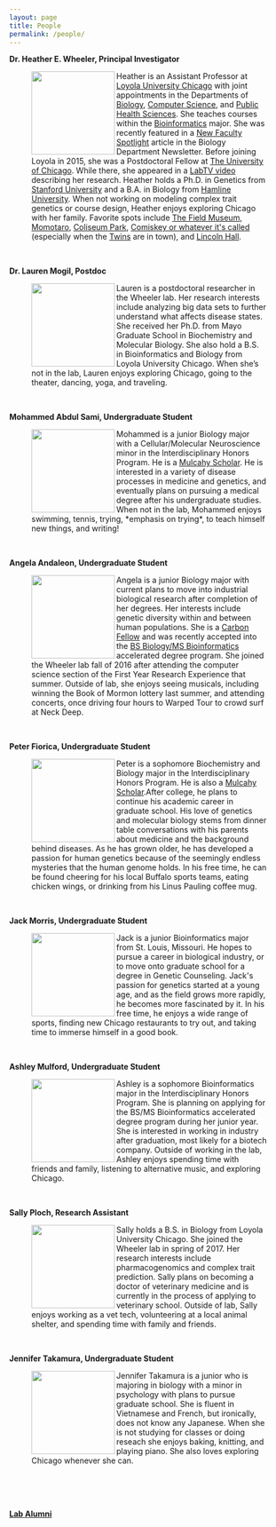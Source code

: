 ```yaml
---
layout: page
title: People
permalink: /people/
---
```


**Dr. Heather E. Wheeler, Principal Investigator**


<figure>
    <a href="../images/hew.jpg">
	<img src="{{ site.baseurl }}/images/hew.jpg" width="150px" height="150px" align="left"/>
    </a>
<figcaption>
	Heather is an Assistant Professor at <a href="http://luc.edu/">Loyola University Chicago</a> with joint appointments in the Departments of <a href="http://luc.edu/biology">Biology</a>, <a href="http://luc.edu/cs">Computer Science</a>, and <a href="http://ssom.luc.edu/public_health_sciences/">Public Health Sciences</a>. She teaches courses within the <a href="http://luc.edu/bioinformatics/">Bioinformatics</a> major. She was recently featured in a <a href="{{ site.baseurl }}/images/wheeler-newsletterpage-2016.pdf">New Faculty Spotlight</a> article in the Biology Department Newsletter. Before joining Loyola in 2015, she was a Postdoctoral Fellow at <a href="http://medicine.uchicago.edu/">The University of Chicago</a>. While there, she appeared in a <a href="http://www.labtv.com/Home/Profile?researcherId=1894">LabTV video</a> describing her research. Heather holds a Ph.D. in Genetics from <a href="http://genetics.stanford.edu/">Stanford University</a> and a B.A. in Biology from <a href="http://www.hamline.edu/cla/biology/">Hamline University</a>. When not working on modeling complex trait genetics or course design, Heather enjoys exploring Chicago with her family. Favorite spots include <a href="http://www.fieldmuseum.org/">The Field Museum</a>, <a href="http://www.momotarochicago.com/">Momotaro</a>, <a href="http://www.chicagoparkdistrict.com/parks/Coliseum-Park/">Coliseum Park</a>, <a href="https://en.wikipedia.org/wiki/Guaranteed_Rate_Field">Comiskey or whatever it's called</a> (especially when the <a href="https://www.mlb.com/twins/?c_id=min">Twins</a> are in town), and <a href="http://www.lh-st.com/">Lincoln Hall</a>.
</figcaption>
</figure>
<br>

**Dr. Lauren Mogil, Postdoc**
<figure>
    <a href="../images/lauren.png">
        <img src="{{ site.baseurl }}/images/lauren.png" width="150px" height="150px" align="left"/>
    </a>
<figcaption>
	Lauren is a postdoctoral researcher in the Wheeler lab. Her research interests include analyzing big data sets to further understand what affects disease states. She received her Ph.D. from Mayo Graduate School in Biochemistry and Molecular Biology. She also hold a B.S. in Bioinformatics and Biology from Loyola University Chicago. When she’s not in the lab, Lauren enjoys exploring Chicago, going to the theater, dancing, yoga, and traveling. 
</figcaption>
</figure>  
<br>

**Mohammed Abdul Sami, Undergraduate Student**

<figure>
    <a href="../images/mohammed.jpg">
        <img src="{{ site.baseurl }}/images/mohammed.jpg" width="150px" height="150px" align="left"/>
    </a>
<figcaption>
Mohammed is a junior Biology major with a Cellular/Molecular Neuroscience minor in the Interdisciplinary Honors Program. He is a <a href="http://www.luc.edu/cas/academics_mulcahyscholarship.shtml">Mulcahy Scholar</a>. He is interested in a variety of disease processes in medicine and genetics, and eventually plans on pursuing a medical degree after his undergraduate studies. When not in the lab, Mohammed enjoys swimming, tennis, trying, *emphasis on trying*, to teach himself new things, and writing!
</figcaption>
</figure>
<br>

**Angela Andaleon, Undergraduate Student**
<figure>
    <a href="../images/angela.png">
        <img src="{{ site.baseurl }}/images/angela.png" width="150px" height="150px" align="left"/>
    </a>
<figcaption>
Angela is a junior Biology major with current plans to move into industrial biological research after completion of her degrees. Her interests include genetic diversity within and between human populations. She is a <a href="http://www.luc.edu/sustainability/research/studentfellowships/carbon_fellowships/index.shtml">Carbon Fellow</a> and was recently accepted into the <a href="http://luc.edu/bioinformatics/accelerateddegrees/">BS Biology/MS Bioinformatics</a> accelerated degree program. She joined the Wheeler lab fall of 2016 after attending the computer science section of the First Year Research Experience that summer. Outside of lab, she enjoys seeing musicals, including winning the Book of Mormon lottery last summer, and attending concerts, once driving four hours to Warped Tour to crowd surf at Neck Deep.
</figcaption>
</figure>  
<br>

**Peter Fiorica, Undergraduate Student**

<figure>
    <a href="../images/FioricaHewlabPortrait.jpg">
        <img src="{{ site.baseurl }}/images/FioricaHewlabPortrait.jpg" width="150px" height="150px" align="left"/>
    </a>
<figcaption>
Peter is a sophomore Biochemistry and Biology major in the Interdisciplinary Honors Program.  He is also a <a href="http://www.luc.edu/cas/academics_mulcahyscholarship.shtml">Mulcahy Scholar</a>.After college, he plans to continue his academic career in graduate school. His love of genetics and molecular biology stems from dinner table conversations with his parents about medicine and the background behind diseases.  As he has grown older, he has developed a passion for human genetics because of the seemingly endless mysteries that the human genome holds.  In his free time, he can be found cheering for his local Buffalo sports teams, eating chicken wings, or drinking from his Linus Pauling coffee mug.
</figcaption>
</figure>
<br>

**Jack Morris, Undergraduate Student**

<figure>
    <a href="../images/jack.jpg">
        <img src="{{ site.baseurl }}/images/jack.jpg" width="150px" height="150px" align="left"/>
    </a>
<figcaption>
        Jack is a junior Bioinformatics major from St. Louis, Missouri. He hopes to pursue a career in biological industry, or to move onto graduate school for a degree in Genetic Counseling. Jack's passion for genetics started at a young age, and as the field grows more rapidly, he becomes more fascinated by it. In his free time, he enjoys a wide range of sports, finding new Chicago restaurants to try out, and taking time to immerse himself in a good book.
</figcaption>
</figure>
<br>

**Ashley Mulford, Undergraduate Student**

<figure>
    <a href="../images/ashley.png">
        <img src="{{ site.baseurl }}/images/ashley.png" width="150px" height="150px" align="left"/>
    </a>
<figcaption>
Ashley is a sophomore Bioinformatics major in the Interdisciplinary Honors Program. She is planning on applying for the BS/MS Bioinformatics accelerated degree program during her junior year. She is interested in working in industry after graduation, most likely for a biotech company. Outside of working in the lab, Ashley enjoys spending time with friends and family, listening to alternative music, and exploring Chicago.
</figcaption>
</figure>
<br>

**Sally Ploch, Research Assistant**

<figure>
    <a href="../images/sally.jpg">
        <img src="{{ site.baseurl }}/images/sally.jpg" width="150px" height="150px" align="left"/>
    </a>
<figcaption>
        Sally holds a B.S. in Biology from Loyola University Chicago. She joined the Wheeler lab in spring of 2017. Her research interests include pharmacogenomics and complex trait prediction. Sally plans on becoming a doctor of veterinary medicine and is currently in the process of applying to veterinary school. Outside of lab, Sally enjoys working as a vet tech, volunteering at a local animal shelter, and spending time with family and friends.
</figcaption>
</figure>
<br>

**Jennifer Takamura, Undergraduate Student**

<figure>
    <a href="../images/jennifer.jpg">
        <img src="{{ site.baseurl }}/images/jennifer.jpg" width="150px" height="150px" align="left"/>
    </a>
<figcaption>
Jennifer Takamura is a junior who is majoring in biology with a minor in psychology with plans to pursue graduate school. She is fluent in Vietnamese and French, but ironically, does not know any Japanese. When she is not studying for classes or doing reseach she enjoys baking, knitting, and playing piano. She also loves exploring Chicago whenever she can.
</figcaption>
</figure>
<br>
<br>
<br>

**<a href="{{ site.baseurl }}/alumni">Lab Alumni</a>**
